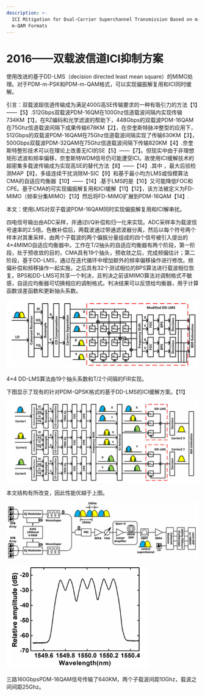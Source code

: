```yaml
---
description: >-
  ICI Mitigation for Dual-Carrier Superchannel Transmission Based on m-PSK and
  m-QAM Formats
---
```


# 2016——双载波信道ICI抑制方案

使用改进的基于DD-LMS（decision directed least mean square）的MIMO处理。对于PDM-m-PSK和PDM-m-QAM格式，可以实现偏振解复用和ICI同时缓解。

引言：双载波超信道传输成为满足400G高SE传输要求的一种有吸引力的方法【1】——【5】.512Gbps双载波PDM-16QM在100Ghz信道载波间隔内实现传输734KM【1】，在RZ编码和光学滤波的帮助下，448Gbps的双载波PDM-16QAM在75Ghz信道载波间隔下成果传输678KM【2】，在奈奎斯特脉冲整型的应用下，512Gbps的双载波PDM-16QAM在75Ghz信道载波间隔实现了传输630KM【3】，500Gbps双载波PDM-32QAM在75Ghz信道载波间隔下传输820KM【4】.奈奎斯特整形技术可以在理论上改善无ICI的SE【5】——【7】。但现实中由于非理想矩形滤波和频率偏移，奈奎斯特WDM信号仍可能遭受ICI。故使用ICI缓解技术的超密集多载波传输成为实现高SE的替代方法【8】——【14】.其中 ，最大后验检测MAP【8】，多级连续干扰消除M-SIC【9】和基于最小均方LMS或恒模算法CMA的自适应均衡器【10】——【14】.基于LMS的是【10】又可能降低FOC和CPE。基于CMA的可实现偏振解复用和ICI缓解【11】【12】，该方法被定义为FD-MIMO（频率分集MIMO）【13】然后将FD-MIMO扩展到PDM-16QAM【14】.

本文：使用LMS对双子载波PDM-16QAM同时实现偏振解复用和ICI解串扰。

四电信号输出由ADC采样，并通过I/Q补偿和归一化来实现。ADC采样率为载波信号速率的2.5倍。色散补偿后，两载波通过带通滤波器分离，然后以每个符号两个样本对其重采样，由两个子载波的两个偏振分量组成的四个信号被引入提出的4×4MIMO自适应均衡器中。工作在T/2抽头的自适应均衡器有两个阶段，第一阶段，处于预收敛的目的，CMA具有19个抽头，预收敛之后，完成频偏估计；第二阶段，基于DD-LMS，通过在迭代循环中增加额外的频率偏移操作进行修改。频偏补偿和频移操作一起实施，之后具有32个测试相位的BPS算法进行载波相位恢复。BPS和DD-LMS可共享一个判决，且判决之前该MIMO算法对调制格式不敏感，自适应均衡器可切换相应的调制格式。判决结果可以反馈给均衡器，用于计算函数误差函数和更新抽头系数。

![](../../../.gitbook/assets/image%20%2823%29.png)

4×4 DD-LMS算法由19个抽头系数和T/2个间隔的FIR实现。

下图显示了现有的针对PDM-QPSK格式的基于DD-LMS的ICI缓解方案。【11】

![&#x53C2;&#x8003;&#x6587;&#x732E;&#x3010;11&#x3011;](../../../.gitbook/assets/image%20%2826%29.png)

本文结构有所改变，因此性能优越于上图。

![&#x4E09;&#x8DEF;10GBaudPDM-16QAM&#x4F20;&#x8F93;&#x56FE;&#xFF08;&#x5149;&#x8C31;&#x4E0D;&#x592A;&#x51C6;&#xFF09;](../../../.gitbook/assets/image%20%2828%29.png)

![&#x4E0A;&#x56FE;&#x7684;&#x5149;&#x8C31;&#x56FE;](../../../.gitbook/assets/image%20%2827%29.png)

三路160GbpsPDM-16QAM信号传输了640KM，两个子载波间距10Ghz，载波之间间距25Ghz。

